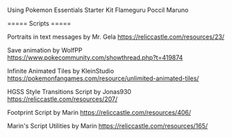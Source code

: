 Using Pokemon Essentials Starter Kit
Flameguru
Poccil
Maruno

===== Scripts =====

Portraits in text messages by Mr. Gela
https://reliccastle.com/resources/23/

Save animation by WolfPP
https://www.pokecommunity.com/showthread.php?t=419874

Infinite Animated Tiles by KleinStudio
https://pokemonfangames.com/resource/unlimited-animated-tiles/

HGSS Style Transitions Script by Jonas930
https://reliccastle.com/resources/207/

Footprint Script by Marin
https://reliccastle.com/resources/406/

Marin's Script Utilities by Marin
https://reliccastle.com/resources/165/